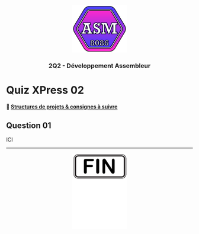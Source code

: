 <p align="Center"><img src="../../includes/logo.png" alt="drawing" width="150"/></p>
<h3 align="Center">2Q2 - Développement Assembleur</h3>

# Quiz XPress 02

#### 📁 [Structures de projets & consignes à suivre](../../includes/rules.md)

## Question 01

ICI

<hr><p align="Center"><img src="../../includes/end.png" alt="drawing" width="150"/></p>
